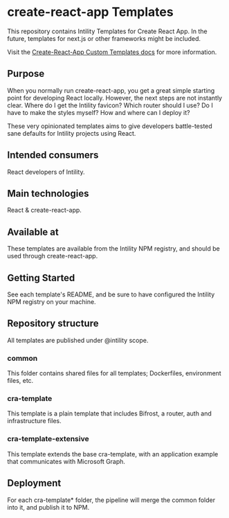 # create-react-app Templates

This repository contains Intility Templates for Create React App. In the future, templates for next.js or other frameworks might be included.

Visit the [Create-React-App Custom Templates docs](https://create-react-app.dev/docs/custom-templates/) for more information.

## Purpose

When you normally run create-react-app, you get a great simple starting point for developing React locally. However, the next steps are not instantly clear. Where do I get the Intility favicon? Which router should I use? Do I have to make the styles myself? How and where can I deploy it?  

These very opinionated templates aims to give developers battle-tested sane defaults for Intility projects using React.

## Intended consumers

React developers of Intility.

## Main technologies

React & create-react-app.

## Available at

These templates are available from the Intility NPM registry, and should be used through create-react-app.

## Getting Started

See each template's README, and be sure to have configured the Intility NPM registry on your machine.

## Repository structure
All templates are published under @intility scope.

### common
This folder contains shared files for all templates; Dockerfiles, environment files, etc.

### cra-template
This template is a plain template that includes Bifrost, a router, auth and infrastructure files.

### cra-template-extensive
This template extends the base cra-template, with an application example that communicates with Microsoft Graph.

## Deployment

For each cra-template* folder, the pipeline will merge the common folder into it, and publish it to NPM.